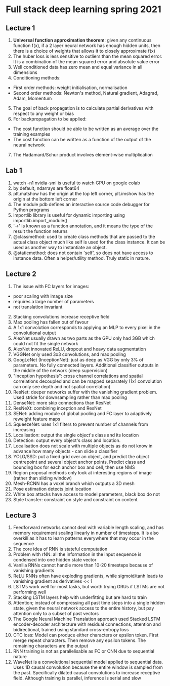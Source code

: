 # Full stack deep learning spring 2021

## Lecture 1
1. **Universal function approximation theorem**: given any continuous function f(x), if a 2 layer neural network has enough hidden units, then there is a choice of weights that allows it to closely approximate f(x)
2. The huber loss is less sensitive to outliers than the mean squared error. It is a combination of the mean squared error and absolute value error
3. Well conditioned data has zero mean and equal variance in all dimensions
4. Conditioning methods:
* First order methods: weight initialisation, normalisation
* Second order methods: Newton's method, Natural gradient, Adagrad, Adam, Momentum
5. The goal of back propagation is to calculate partial derivatives with respect to any weight or bias
6. For backpropagation to be applied:
* The cost function should be able to be written as an average over the training examples
* The cost function can be written as a function of the output of the neural network
7. The Hadamard/Schur product involves element-wise multiplication

## Lab 1
1. watch -n1 nvidia-smi is useful to watch GPU on google colab
2. by default, ndarrays are float64
3. plt.matshow has the origin at the top left corner, plt.imshow has the origin at the bottom left corner
4. The module pdb defines an interactive source code debugger for Python programs
5. importlib library is useful for dynamic importing using importlib.import_module()
6. '->' is known as a function annotation, and it means the type of the result the function returns
7. @classmethod: used to create class methods that are passed to the actual class object much like self is used for the class instance. It can be used as another way to instantiate an object.
8. @staticmethod: does not contain 'self', so does not have access to instance data. Often a helper/utility method. Truly static in nature.

## Lecture 2
1. The issue with FC layers for images:
* poor scaling with image size
* requires a large number of parameters
* not translation invariant
2. Stacking convolutions increase receptive field
3. Max pooling has fallen out of favour
4. A 1x1 convolution corresponds to applying an MLP to every pixel in the convolutional output
5. AlexNet usually drawn as two parts as the GPU only had 3GB which could not fit the single network
6. AlexNet innovated ReLU, dropout and heavy data augmentation
7. VGGNet only used 3x3 convolutions, and max pooling
8. GoogLeNet (InceptionNet): just as deep as VGG by only 3% of parameters. No fully connected layers. Additional classifier outputs in the middle of the network (deep supervision)
9. "Inception hypothesis": cross channel correlations and spatial correlations decoupled and can be mapped separately (1x1 convolution can only see depth and not spatial correlation)
10. ResNet: deeper networks suffer with the vanishing gradient problem. Used stride for downsampling rather than max pooling
11. DenseNet: more skip connections than ResNet
12. ResNeXt: combining inception and ResNet
13. SENet: adding module of global pooling and FC layer to adaptively reweight feature maps
14. SqueezeNet: uses 1x1 filters to prevent number of channels from increasing
15. Localisation: output the single object's class and its location
16. Detection: output every object's class and location. 
17. Localisation does not scale with multiple objects as do not know in advance how many objects - can slide a classifier
18. YOLO/SSD: put a fixed grid over an object, and predict the object centrepoint and several object anchor points. Predict class and bounding box for each anchor box and cell, then use NMS
19. Region proposal methods only look at interesting regions of image (rather than sliding window)
20. Mesh-RCNN has a voxel branch which outputs a 3D mesh
21. Pose estimation detects joint location 
22. White box attacks have access to model parameters, black box do not
23. Style transfer: constraint on style and constraint on content

## Lecture 3
1. Feedforward networks cannot deal with variable length scaling, and has memory requirement scaling linearly in number of timesteps. It is also overkill as it has to learn patterns everywhere that may occur in the sequence
2. The core idea of RNN is stateful computation
3. Problem with rNN: all the information in the input sequence is condensed into one hidden state vector
4. Vanilla RNNs cannot handle more than 10-20 timesteps because of vanishing gradients
5. ReLU RNNs often have exploding gradients, while sigmoid/tanh leads to vanishing gradient as derivatives << 1
6. LSTMs work well for most tasks, but worth trying GRUs if LSTMs are not performing well
7. Stacking LSTM layers help with underfitting but are hard to train
8. Attention; instead of compressing all past time steps into a single hidden state, given the neural network access to the entire history, but pay attention only to a subset of past vectors
9. The Google Neural Machine Translation approach used Stacked LSTM encoder-decoder architecture with residual connections, attention and bidirectional, trained using standard cross-entropy loss
10. CTC loss: Model can produce either characters or epsilon token. First merge repeat characters. Then remove any epsilon tokens. The remaining characters are the output
11. RNN training is not as parallelisable as FC or CNN due to sequential nature
12. WaveNet is a convolutional sequential model applied to sequential data. Uses 1D causal convolution because the entire window is sampled from the past. Specifically dilated causal convolutions to increase receptive field. Although training is parallel, inference is serial and slow
